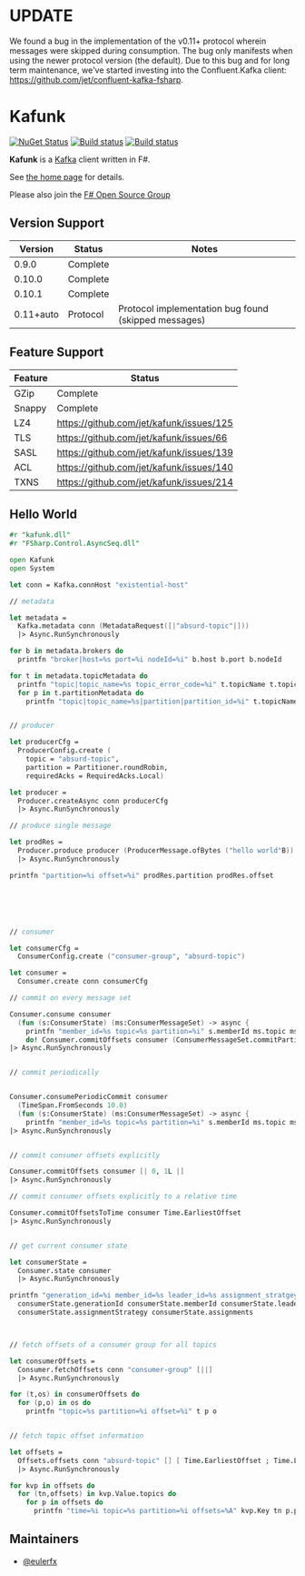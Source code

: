 # UPDATE

We found a bug in the implementation of the v0.11+ protocol wherein messages were skipped during consumption. The bug only manifests when using the newer protocol version (the default). Due to this bug and for long term maintenance, we've started investing into the Confluent.Kafka client: https://github.com/jet/confluent-kafka-fsharp.

# Kafunk 
[![NuGet Status](http://img.shields.io/nuget/v/kafunk.svg?style=flat)](https://www.nuget.org/packages/kafunk/)
[![Build status](https://ci.appveyor.com/api/projects/status/j61df5g4tbxrmfg5/branch/master?svg=true)](https://ci.appveyor.com/project/Jet/kafunk/branch/master)
[![Build status](https://travis-ci.org/jet/kafunk.svg?branch=master)](https://travis-ci.org/jet/kafunk)

**Kafunk** is a [Kafka](https://kafka.apache.org/) client written in F#.


See [the home page](http://jet.github.io/kafunk) for details.

Please also join the [F# Open Source Group](http://fsharp.github.com)

## Version Support

| Version    | Status   | Notes |
| -----------|----------|-------|
| 0.9.0      | Complete |
| 0.10.0     | Complete |
| 0.10.1     | Complete |
| 0.11+auto  | Protocol | Protocol implementation bug found (skipped messages) |

## Feature Support

| Feature   | Status   |
| ----------|----------|
| GZip      | Complete |
| Snappy    | Complete |
| LZ4       | https://github.com/jet/kafunk/issues/125 |
| TLS       | https://github.com/jet/kafunk/issues/66  |
| SASL      | https://github.com/jet/kafunk/issues/139 |
| ACL       | https://github.com/jet/kafunk/issues/140 |
| TXNS      | https://github.com/jet/kafunk/issues/214 |


## Hello World

```fsharp
#r "kafunk.dll"
#r "FSharp.Control.AsyncSeq.dll"

open Kafunk
open System

let conn = Kafka.connHost "existential-host"

// metadata

let metadata = 
  Kafka.metadata conn (MetadataRequest([|"absurd-topic"|])) 
  |> Async.RunSynchronously

for b in metadata.brokers do
  printfn "broker|host=%s port=%i nodeId=%i" b.host b.port b.nodeId

for t in metadata.topicMetadata do
  printfn "topic|topic_name=%s topic_error_code=%i" t.topicName t.topicErrorCode
  for p in t.partitionMetadata do
    printfn "topic|topic_name=%s|partition|partition_id=%i" t.topicName p.partitionId


// producer

let producerCfg =
  ProducerConfig.create (
    topic = "absurd-topic", 
    partition = Partitioner.roundRobin, 
    requiredAcks = RequiredAcks.Local)

let producer =
  Producer.createAsync conn producerCfg
  |> Async.RunSynchronously

// produce single message

let prodRes =
  Producer.produce producer (ProducerMessage.ofBytes ("hello world"B))
  |> Async.RunSynchronously

printfn "partition=%i offset=%i" prodRes.partition prodRes.offset






// consumer

let consumerCfg = 
  ConsumerConfig.create ("consumer-group", "absurd-topic")

let consumer =
  Consumer.create conn consumerCfg

// commit on every message set

Consumer.consume consumer 
  (fun (s:ConsumerState) (ms:ConsumerMessageSet) -> async {
    printfn "member_id=%s topic=%s partition=%i" s.memberId ms.topic ms.partition
    do! Consumer.commitOffsets consumer (ConsumerMessageSet.commitPartitionOffsets ms) })
|> Async.RunSynchronously


// commit periodically


Consumer.consumePeriodicCommit consumer
  (TimeSpan.FromSeconds 10.0) 
  (fun (s:ConsumerState) (ms:ConsumerMessageSet) -> async {
    printfn "member_id=%s topic=%s partition=%i" s.memberId ms.topic ms.partition })
|> Async.RunSynchronously


// commit consumer offsets explicitly

Consumer.commitOffsets consumer [| 0, 1L |]
|> Async.RunSynchronously

// commit consumer offsets explicitly to a relative time

Consumer.commitOffsetsToTime consumer Time.EarliestOffset
|> Async.RunSynchronously


// get current consumer state

let consumerState = 
  Consumer.state consumer
  |> Async.RunSynchronously

printfn "generation_id=%i member_id=%s leader_id=%s assignment_stratgey=%s partitions=%A" 
  consumerState.generationId consumerState.memberId consumerState.leaderId 
  consumerState.assignmentStrategy consumerState.assignments 



// fetch offsets of a consumer group for all topics

let consumerOffsets =
  Consumer.fetchOffsets conn "consumer-group" [||]
  |> Async.RunSynchronously

for (t,os) in consumerOffsets do
  for (p,o) in os do
    printfn "topic=%s partition=%i offset=%i" t p o


// fetch topic offset information

let offsets = 
  Offsets.offsets conn "absurd-topic" [] [ Time.EarliestOffset ; Time.LatestOffset ] 1
  |> Async.RunSynchronously

for kvp in offsets do
  for (tn,offsets) in kvp.Value.topics do
    for p in offsets do
      printfn "time=%i topic=%s partition=%i offsets=%A" kvp.Key tn p.partition p.offsets
```

## Maintainers

- [@eulerfx](https://github.com/eulerfx)
